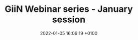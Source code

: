 ---
title:  "GiiN Webinar series - January session"
layout: webinar
date:   2022-01-05 16:06:19 +0100
categories: webinar
speakers:
  - name: Karlene Cimprich
    title: PhD
    institute: Stanford University School of Medicine
    nation: USA
    talk: "RNA Meets DNA: Dangerous Liaisons in the Genome"
    pic: /assets/speakers/2022/01/cimprich.jpg
    bio: "Karlene Cimprich is a Professor at Stanford University in the Department of Chemical and Systems Biology.  She received her PhD in chemistry from Harvard University and remained at Harvard for her postdoctoral work with Stuart Schreiber where she cloned and began to study the checkpoint kinase, ATR.  Her lab is interested in many aspects of genome instability, particularly as they relate to DNA replication. She seeks to understand the impact of replication stress signaling and DNA damage tolerance pathways on genome instability as well as the genome instability resulting from interactions between replication and transcription. Her work has also established the central importance of DNA-RNA hybrids or R-loops as a major endogenous source of replication stress and genome instability.  Dr. Cimprich serves on several editorial boards, has organized a number of international meetings and is a recipient of numerous awards.  Most recently she has been recognized as an AAAS fellow and an American Cancer Society Research Professor."
    website: https://cimprich.stanford.edu/
    pubmed: https://pubmed.ncbi.nlm.nih.gov/?term=Cimprich+K&sort=date
  - name: Dana Branzei
    title: PhD
    institute: IFOM
    nation: Italy
    talk: "Replication-associated DNA repair and genome integrity"
    pic: /assets/speakers/2022/01/branzei.jpg
    bio: "Originally from Iaşi, Romania, Dana received her bachelor’s degree in pharmaceutical sciences and a master’s degree in molecular and cellular biology from Tohoku University in Sendai, Japan. For her PhD, she joined the lab of Takemi Enomoto to work on DNA replication and recombination in budding yeast. After a short postdoc with Kunihiro Ohta at the RIKEN laboratory in Wako (Japan), Dana took a position as a staff scientist with Marco Foiani at the Institute FIRC of Molecular Oncology (IFOM) in Milan, Italy. There, she became a junior group leader in 2008 and tenured principal investigator in 2013. From 2019, Dana is also a principal investigator at the Institute of Molecular Genetics (IGM) at CNR in Pavia. Dana was elected a member of EMBO in 2016 and has been the recipient of both a European Research Council (ERC) starting grant and an ERC consolidator grant. Her lab is interested in the mechanistic interplay of DNA damage response and chromosome structure during replication and beyond."
    website: https://www.ifom.eu/en/cancer-research/research-labs/research-lab-branzei.php
    pubmed: https://pubmed.ncbi.nlm.nih.gov/?term=Branzei+D&sort=date
chairs:
  - name: Marco Saponaro
    institute: Institute of Cancer and Genomic Sciences, University of Birmingham
---